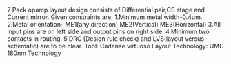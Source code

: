 7 Pack opamp layout design consists of Differential pair,CS stage and Current mirror.
Given constraints are,
1.Minimum metal width-0.4um.
2.Metal orientation- ME1(any direction)
 ME2(Vertical)
 ME3(Horizontal)
3.All input pins are on left side and output pins on right side.
4.Minimum two contacts in routing.
5.DRC (Design rule check) and LVS(layout versus schematic) are to be clear.
Tool: Cadense virtuoso Layout
Technology: UMC 180nm Technology
